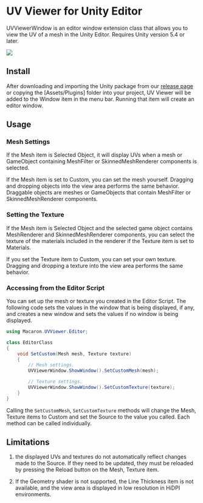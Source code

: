 # UV Viewer for Unity Editor
UVViewerWindow is an editor window extension class that allows you to view the UV of a mesh in the Unity Editor. Requires Unity version 5.4 or later.

![](Screenshot.png)

## Install
After downloading and importing the Unity package from our [release page](https://github.com/songkyoo/UVViewer/releases) or copying the [Assets/Plugins] folder into your project, UV Viewer will be added to the Window item in the menu bar. Running that item will create an editor window.

## Usage
### Mesh Settings
If the Mesh item is Selected Object, it will display UVs when a mesh or GameObject containing MeshFilter or SkinnedMeshRenderer components is selected.

If the Mesh item is set to Custom, you can set the mesh yourself. Dragging and dropping objects into the view area performs the same behavior. Draggable objects are meshes or GameObjects that contain MeshFilter or SkinnedMeshRenderer components.

### Setting the Texture
If the Mesh item is Selected Object and the selected game object contains MeshRenderer and SkinnedMeshRenderer components, you can select the texture of the materials included in the renderer if the Texture item is set to Materials.

If you set the Texture item to Custom, you can set your own texture. Dragging and dropping a texture into the view area performs the same behavior.

### Accessing from the Editor Script
You can set up the mesh or texture you created in the Editor Script. The following code sets the values in the window that is being displayed, if any, and creates a new window and sets the values if no window is being displayed.

```csharp
using Macaron.UVViewer.Editor;

class EditorClass
{
    void SetCustom(Mesh mesh, Texture texture)
    {
        // Mesh settings.
        UVViewerWindow.ShowWindow().SetCustomMesh(mesh);

        // Texture settings.
        UVViewerWindow.ShowWindow().SetCustomTexture(texture);
    }
}
```

Calling the `SetCustomMesh`, `SetCustomTexture` methods will change the Mesh, Texture items to Custom and set the Source to the value you called. Each method can be called individually.

## Limitations
1. the displayed UVs and textures do not automatically reflect changes made to the Source. If they need to be updated, they must be reloaded by pressing the Reload button on the Mesh, Texture item.

2. If the Geometry shader is not supported, the Line Thickness item is not available, and the view area is displayed in low resolution in HiDPI environments.
